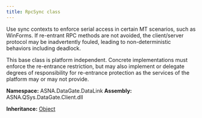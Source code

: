 ```yaml
---
title: RpcSync class
---
```


Use sync contexts to enforce serial access in certain MT scenarios,
such as WinForms.  If re-entrant RPC methods are not avoided, the
client/server protocol may be inadvertently fouled, leading to 
non-deterministic behaviors including deadlock.

This base class is platform independent. Concrete implementations
must enforce the re-entrance restriction, but may also implement or
delegate degrees of responsibility for re-entrance protection as the
services of the platform may or may not provide.

**Namespace:** ASNA.DataGate.DataLink
**Assembly:** ASNA.QSys.DataGate.Client.dll

**Inheritance:** [Object](https://docs.microsoft.com/en-us/dotnet/api/system.object)
<br>
<br>
